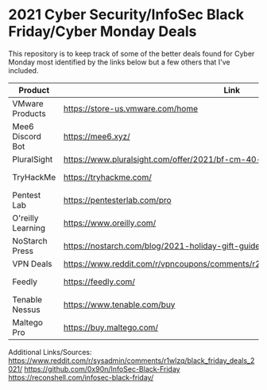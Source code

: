 # 2021 Cyber Security/InfoSec Black Friday/Cyber Monday Deals

This repository is to keep track of some of the better deals found for Cyber Monday most identified by the links below but a few others that I've included.


| Product           | Link                                                                               | Deal             | Notes                                     |
|-------------------|------------------------------------------------------------------------------------|------------------|-------------------------------------------|
| VMware Products   | https://store-us.vmware.com/home                                                   | 40% Off          | This is the best deal you will find.      |
| Mee6 Discord Bot  | https://mee6.xyz/                                                                  | Unknown          | No idea if there will be a deal this year |
| PluralSight       | https://www.pluralsight.com/offer/2021/bf-cm-40-off                                | 40% Off          |                                           |
| TryHackMe         | https://tryhackme.com/                                                             | 20% Off Annual   |                                           |
| Pentest Lab       | https://pentesterlab.com/pro                                                       | 37% Off Annual   |                                           |
| O'reilly Learning | https://www.oreilly.com/                                                           | 40% Off          |                                           |
| NoStarch Press    | https://nostarch.com/blog/2021-holiday-gift-guide                                  | 35% Off          |                                           |
| VPN Deals         | https://www.reddit.com/r/vpncoupons/comments/r2kig6/black_friday_deals_megathread/ | Varies           |                                           |
| Feedly            | https://feedly.com/                                                                | 30% Off Pro Plus |                                           |
| Tenable Nessus    | https://www.tenable.com/buy                                                        | 50% Off          | CODE: takehalf                            |
| Maltego Pro       | https://buy.maltego.com/                                                           | 50% Off          | CODE: MALTEGO_CYBERMONDAY                 |


Additional Links/Sources:
https://www.reddit.com/r/sysadmin/comments/r1wlzq/black_friday_deals_2021/
https://github.com/0x90n/InfoSec-Black-Friday
https://reconshell.com/infosec-black-friday/
